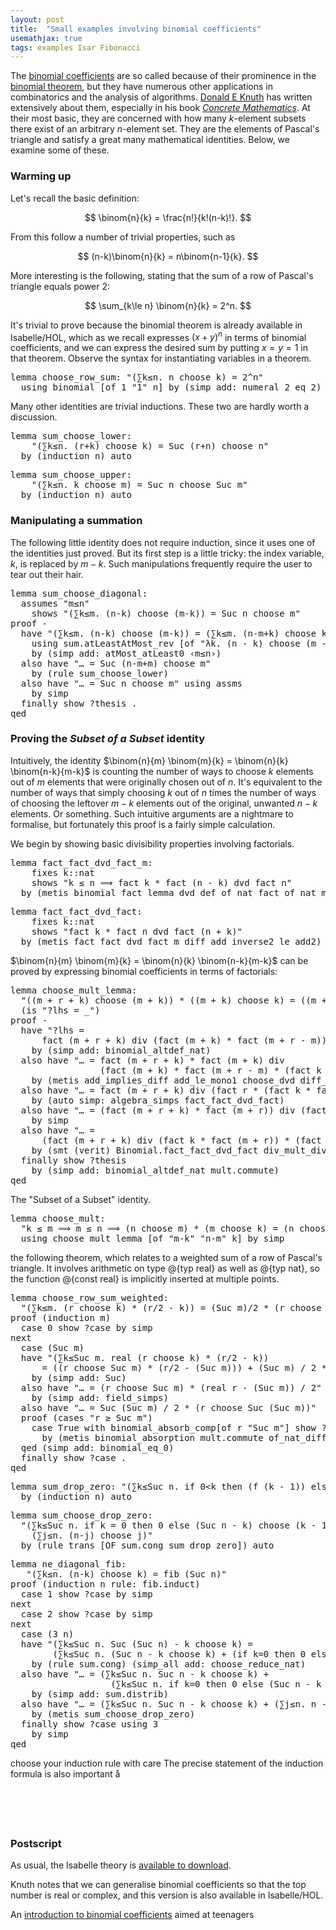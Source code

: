 ```yaml
---
layout: post
title:  "Small examples involving binomial coefficients"
usemathjax: true
tags: examples Isar Fibonacci
---
```


The [binomial coefficients](https://en.wikipedia.org/wiki/Binomial_coefficient) 
are so called because of their prominence in the [binomial theorem](https://en.wikipedia.org/wiki/Binomial_theorem),
but they have numerous other applications in combinatorics and the analysis of algorithms.
[Donald E Knuth](https://www-cs-faculty.stanford.edu/~knuth/) 
has written extensively about them, especially in his book 
[*Concrete Mathematics*](https://en.wikipedia.org/wiki/Concrete_Mathematics).
At their most basic, they are concerned with how many *k*-element subsets there exist
of an arbitrary *n*-element set.
They are the elements of Pascal's triangle and satisfy a great many mathematical identities.
Below, we examine some of these. 

### Warming up

Let's recall the basic definition: 

$$ \binom{n}{k} = \frac{n!}{k!(n-k)!}. $$

From this follow a number of trivial properties, such as

$$ (n-k)\binom{n}{k} = n\binom{n-1}{k}. $$

More interesting is the following, stating that the sum of a row of Pascal's triangle
equals power 2:

$$ \sum_{k\le n} \binom{n}{k} = 2^n. $$

It's trivial to prove because the binomial theorem is already available in Isabelle/HOL,
which as we recall expresses $(x+y)^n$ in terms of binomial coefficients,
and we can express the desired sum by putting $x=y=1$ in that theorem.
Observe the syntax for instantiating variables in a theorem.

<pre class="source">
<span class="keyword1 command">lemma</span> choose_row_sum<span class="main">:</span> <span class="quoted"><span class="quoted"><span>"</span><span class="main">(</span><span class="main">∑</span><span class="bound">k</span><span class="main">≤</span><span class="free">n</span><span class="main">.</span> <span class="free">n</span> <span class="keyword1">choose</span></span> <span class="bound">k</span><span class="main">)</span> <span class="main">=</span></span> <span class="numeral">2</span><span class="main">^</span><span class="free">n</span><span>"</span><span>
  </span><span class="keyword1 command">using</span> binomial <span class="main">[</span><span class="operator">of</span> <span class="quoted main">1</span> <span class="quoted"><span class="quoted"><span>"</span><span class="main">1</span></span><span>"</span></span> <span class="quoted free">n</span><span class="main">]</span> <span class="keyword1 command">by</span> <span class="main">(</span><span class="operator">simp</span> <span class="quasi_keyword">add</span><span class="main main">:</span> numeral_2_eq_2<span class="main">)</span>
</pre>

Many other identities are trivial inductions. These two are hardly worth a discussion.

<pre class="source">
<span class="keyword1 command">lemma</span> sum_choose_lower<span class="main">:</span><span>
    </span><span class="quoted"><span class="quoted"><span>"</span><span class="main">(</span><span class="main">∑</span><span class="bound">k</span><span class="main">≤</span><span class="free">n</span><span class="main">.</span> <span class="main">(</span><span class="free">r</span><span class="main">+</span></span><span class="bound">k</span><span class="main">)</span> <span class="keyword1">choose</span></span> <span class="bound">k</span><span class="main">)</span> <span class="main">=</span> Suc <span class="main">(</span><span class="free">r</span><span class="main">+</span><span class="free">n</span><span class="main">)</span> <span class="keyword1">choose</span> <span class="free">n</span><span>"</span><span>
  </span><span class="keyword1 command">by</span> <span class="main">(</span><span class="operator">induction</span> <span class="quoted free">n</span><span class="main">)</span> <span class="operator">auto</span>
</pre>

<pre class="source">
<span class="keyword1 command">lemma</span> sum_choose_upper<span class="main">:</span><span>
    </span><span class="quoted"><span class="quoted"><span>"</span><span class="main">(</span><span class="main">∑</span><span class="bound">k</span><span class="main">≤</span><span class="free">n</span><span class="main">.</span> <span class="bound">k</span> <span class="keyword1">choose</span></span> <span class="free">m</span><span class="main">)</span> <span class="main">=</span></span> Suc <span class="free">n</span> <span class="keyword1">choose</span> Suc <span class="free">m</span><span>"</span><span>
  </span><span class="keyword1 command">by</span> <span class="main">(</span><span class="operator">induction</span> <span class="quoted free">n</span><span class="main">)</span> <span class="operator">auto</span>
</pre>

### Manipulating a summation

The following little identity does not require induction, since it uses
one of the identities just proved. But its first step is a little tricky:
the index variable, $k$, is replaced by $m-k$. Such manipulations
frequently require the user to tear out their hair.

<pre class="source">
<span class="keyword1 command">lemma</span> sum_choose_diagonal<span class="main">:</span><span>
  </span><span class="keyword2 keyword">assumes</span> <span class="quoted"><span class="quoted"><span>"</span><span class="free">m</span><span class="main">≤</span></span><span class="free">n</span><span>"</span></span><span>
    </span><span class="keyword2 keyword">shows</span> <span class="quoted"><span class="quoted"><span>"</span><span class="main">(</span><span class="main">∑</span><span class="bound">k</span><span class="main">≤</span><span class="free">m</span><span class="main">.</span> <span class="main">(</span><span class="free">n</span><span class="main">-</span></span><span class="bound">k</span><span class="main">)</span> <span class="keyword1">choose</span></span> <span class="main">(</span><span class="free">m</span><span class="main">-</span><span class="bound">k</span><span class="main">)</span><span class="main">)</span> <span class="main">=</span> Suc <span class="free">n</span> <span class="keyword1">choose</span> <span class="free">m</span><span>"</span><span>
</span><span class="keyword1 command">proof</span> <span class="operator">-</span><span>
  </span><span class="keyword1 command">have</span> <span class="quoted"><span class="quoted"><span>"</span><span class="main">(</span><span class="main">∑</span><span class="bound">k</span><span class="main">≤</span><span class="free">m</span><span class="main">.</span> <span class="main">(</span><span class="free">n</span><span class="main">-</span></span><span class="bound">k</span><span class="main">)</span> <span class="keyword1">choose</span></span> <span class="main">(</span><span class="free">m</span><span class="main">-</span><span class="bound">k</span><span class="main">)</span><span class="main">)</span> <span class="main">=</span> <span class="main">(</span><span class="main">∑</span><span class="bound">k</span><span class="main">≤</span><span class="free">m</span><span class="main">.</span> <span class="main">(</span><span class="free">n</span><span class="main">-</span><span class="free">m</span><span class="main">+</span><span class="bound">k</span><span class="main">)</span> <span class="keyword1">choose</span> <span class="bound">k</span><span class="main">)</span><span>"</span><span>
    </span><span class="keyword1 command">using</span> sum.atLeastAtMost_rev <span class="main">[</span><span class="operator">of</span> <span class="quoted"><span class="quoted"><span>"</span><span class="main">λ</span><span class="bound">k</span><span class="main">.</span> <span class="main">(</span><span class="free">n</span> <span class="main">-</span></span> <span class="bound">k</span><span class="main">)</span> <span class="keyword1">choose</span></span> <span class="main">(</span><span class="free">m</span> <span class="main">-</span> <span class="bound">k</span><span class="main">)</span><span>"</span> <span class="quoted main">0</span> <span class="quoted free">m</span><span class="main">]</span><span>
    </span><span class="keyword1 command">by</span> <span class="main">(</span><span class="operator">simp</span> <span class="quasi_keyword">add</span><span class="main main">:</span> atMost_atLeast0 <span class="quoted"><span class="quoted"><span>‹</span><span class="free">m</span><span class="main">≤</span></span><span class="free">n</span><span>›</span></span><span class="main">)</span><span>
  </span><span class="keyword1 command">also</span> <span class="keyword1 command">have</span> <span class="quoted"><span class="quoted"><span>"</span><span class="main">…</span> <span class="main">=</span></span> Suc</span> <span class="main">(</span><span class="free">n</span><span class="main">-</span><span class="free">m</span><span class="main">+</span><span class="free">m</span><span class="main">)</span> <span class="keyword1">choose</span> <span class="free">m</span><span>"</span><span>
    </span><span class="keyword1 command">by</span> <span class="main">(</span><span class="operator">rule</span> sum_choose_lower<span class="main">)</span><span>
  </span><span class="keyword1 command">also</span> <span class="keyword1 command">have</span> <span class="quoted"><span class="quoted"><span>"</span><span class="main">…</span> <span class="main">=</span></span> Suc</span> <span class="free">n</span> <span class="keyword1">choose</span> <span class="free">m</span><span>"</span> <span class="keyword1 command">using</span> assms<span>
    </span><span class="keyword1 command">by</span> <span class="operator">simp</span><span>
  </span><span class="keyword1 command">finally</span> <span class="keyword3 command">show</span> <span class="var quoted var">?thesis</span> <span class="keyword1 command">.</span><span>
</span><span class="keyword1 command">qed</span>
</pre>

### Proving the *Subset of a Subset* identity

Intuitively, the identity $\binom{n}{m} \binom{m}{k} = \binom{n}{k} \binom{n-k}{m-k}$ 
is counting the number of ways to choose $k$ elements out of $m$ elements 
that were originally chosen out of $n$. 
It's equivalent to the number of ways that simply
choosing $k$ out of $n$ times the number of ways of choosing the leftover $m-k$
elements out of the original, unwanted $n-k$ elements. Or something.
Such intuitive arguments are a nightmare to formalise, but fortunately
this proof is a fairly simple calculation.

We begin by showing basic divisibility properties involving factorials.

<pre class="source">
<span class="keyword1 command">lemma</span> fact_fact_dvd_fact_m<span class="main">:</span><span>
    </span><span class="keyword2 keyword">fixes</span> <span class="free">k</span><span class="main">::</span><span class="quoted">nat</span><span>
    </span><span class="keyword2 keyword">shows</span> <span class="quoted"><span class="quoted"><span>"</span><span class="free">k</span> <span class="main">≤</span></span> <span class="free">n</span> <span class="main">⟹</span> fact</span> <span class="free">k</span> <span class="main">*</span> fact <span class="main">(</span><span class="free">n</span> <span class="main">-</span> <span class="free">k</span><span class="main">)</span> <span class="keyword1">dvd</span> fact <span class="free">n</span><span>"</span><span>
  </span><span class="keyword1 command">by</span> <span class="main">(</span><span class="operator">metis</span> binomial_fact_lemma dvd_def of_nat_fact of_nat_mult<span class="main">)</span>
</pre>

<pre class="source">
<span class="keyword1 command">lemma</span> fact_fact_dvd_fact<span class="main">:</span><span>
    </span><span class="keyword2 keyword">fixes</span> <span class="free">k</span><span class="main">::</span><span class="quoted">nat</span><span>
    </span><span class="keyword2 keyword">shows</span> <span class="quoted"><span class="quoted"><span>"</span>fact</span> <span class="free">k</span> <span class="main">*</span></span> fact <span class="free">n</span> <span class="keyword1">dvd</span> fact <span class="main">(</span><span class="free">n</span> <span class="main">+</span> <span class="free">k</span><span class="main">)</span><span>"</span><span>
  </span><span class="keyword1 command">by</span> <span class="main">(</span><span class="operator">metis</span> fact_fact_dvd_fact_m diff_add_inverse2 le_add2<span class="main">)</span>
</pre>

$\binom{n}{m} \binom{m}{k} = \binom{n}{k} \binom{n-k}{m-k}$ can be
proved by expressing binomial coefficients in terms of factorials:

<pre class="source">
<span class="keyword1 command">lemma</span> choose_mult_lemma<span class="main">:</span><span>
  </span><span class="quoted"><span class="quoted"><span>"</span><span class="main">(</span><span class="main">(</span><span class="free">m</span> <span class="main">+</span></span> <span class="free">r</span> <span class="main">+</span></span> <span class="free">k</span><span class="main">)</span> <span class="keyword1">choose</span> <span class="main">(</span><span class="free">m</span> <span class="main">+</span> <span class="free">k</span><span class="main">)</span><span class="main">)</span> <span class="main">*</span> <span class="main">(</span><span class="main">(</span><span class="free">m</span> <span class="main">+</span> <span class="free">k</span><span class="main">)</span> <span class="keyword1">choose</span> <span class="free">k</span><span class="main">)</span> <span class="main">=</span> <span class="main">(</span><span class="main">(</span><span class="free">m</span> <span class="main">+</span> <span class="free">r</span> <span class="main">+</span> <span class="free">k</span><span class="main">)</span> <span class="keyword1">choose</span> <span class="free">k</span><span class="main">)</span> <span class="main">*</span> <span class="main">(</span><span class="main">(</span><span class="free">m</span> <span class="main">+</span> <span class="free">r</span><span class="main">)</span> <span class="keyword1">choose</span> <span class="free">m</span><span class="main">)</span><span>"</span><span>
  </span><span class="main">(</span><span class="keyword2 keyword">is</span> <span class="quoted"><span class="quoted"><span>"</span><span class="var">?lhs</span> <span class="main">=</span></span> <span class="main">_</span><span>"</span></span><span class="main">)</span><span>
</span><span class="keyword1 command">proof</span> <span class="operator">-</span><span>
  </span><span class="keyword1 command">have</span> <span class="quoted"><span class="quoted"><span>"</span><span class="var">?lhs</span> <span class="main">=</span></span><span>
      </span>fact</span> <span class="main">(</span><span class="free">m</span> <span class="main">+</span> <span class="free">r</span> <span class="main">+</span> <span class="free">k</span><span class="main">)</span> <span class="keyword1">div</span> <span class="main">(</span>fact <span class="main">(</span><span class="free">m</span> <span class="main">+</span> <span class="free">k</span><span class="main">)</span> <span class="main">*</span> fact <span class="main">(</span><span class="free">m</span> <span class="main">+</span> <span class="free">r</span> <span class="main">-</span> <span class="free">m</span><span class="main">)</span><span class="main">)</span> <span class="main">*</span> <span class="main">(</span>fact <span class="main">(</span><span class="free">m</span> <span class="main">+</span> <span class="free">k</span><span class="main">)</span> <span class="keyword1">div</span> <span class="main">(</span>fact <span class="free">k</span> <span class="main">*</span> fact <span class="free">m</span><span class="main">)</span><span class="main">)</span><span>"</span><span>
    </span><span class="keyword1 command">by</span> <span class="main">(</span><span class="operator">simp</span> <span class="quasi_keyword">add</span><span class="main main">:</span> binomial_altdef_nat<span class="main">)</span><span>
  </span><span class="keyword1 command">also</span> <span class="keyword1 command">have</span> <span class="quoted"><span class="quoted"><span>"</span><span class="main">…</span> <span class="main">=</span></span> fact</span> <span class="main">(</span><span class="free">m</span> <span class="main">+</span> <span class="free">r</span> <span class="main">+</span> <span class="free">k</span><span class="main">)</span> <span class="main">*</span> fact <span class="main">(</span><span class="free">m</span> <span class="main">+</span> <span class="free">k</span><span class="main">)</span> <span class="keyword1">div</span><span>
                 </span><span class="main">(</span>fact <span class="main">(</span><span class="free">m</span> <span class="main">+</span> <span class="free">k</span><span class="main">)</span> <span class="main">*</span> fact <span class="main">(</span><span class="free">m</span> <span class="main">+</span> <span class="free">r</span> <span class="main">-</span> <span class="free">m</span><span class="main">)</span> <span class="main">*</span> <span class="main">(</span>fact <span class="free">k</span> <span class="main">*</span> fact <span class="free">m</span><span class="main">)</span><span class="main">)</span><span>"</span><span>
    </span><span class="keyword1 command">by</span> <span class="main">(</span><span class="operator">metis</span> add_implies_diff add_le_mono1 choose_dvd diff_cancel2 div_mult_div_if_dvd le_add1 le_add2<span class="main">)</span><span>
  </span><span class="keyword1 command">also</span> <span class="keyword1 command">have</span> <span class="quoted"><span class="quoted"><span>"</span><span class="main">…</span> <span class="main">=</span></span> fact</span> <span class="main">(</span><span class="free">m</span> <span class="main">+</span> <span class="free">r</span> <span class="main">+</span> <span class="free">k</span><span class="main">)</span> <span class="keyword1">div</span> <span class="main">(</span>fact <span class="free">r</span> <span class="main">*</span> <span class="main">(</span>fact <span class="free">k</span> <span class="main">*</span> fact <span class="free">m</span><span class="main">)</span><span class="main">)</span><span>"</span><span>
    </span><span class="keyword1 command">by</span> <span class="main">(</span><span class="operator">auto</span> <span class="quasi_keyword">simp</span><span class="main main">:</span> <span class="dynamic dynamic">algebra_simps</span> fact_fact_dvd_fact<span class="main">)</span><span>
  </span><span class="keyword1 command">also</span> <span class="keyword1 command">have</span> <span class="quoted"><span class="quoted"><span>"</span><span class="main">…</span> <span class="main">=</span></span> <span class="main">(</span>fact</span> <span class="main">(</span><span class="free">m</span> <span class="main">+</span> <span class="free">r</span> <span class="main">+</span> <span class="free">k</span><span class="main">)</span> <span class="main">*</span> fact <span class="main">(</span><span class="free">m</span> <span class="main">+</span> <span class="free">r</span><span class="main">)</span><span class="main">)</span> <span class="keyword1">div</span> <span class="main">(</span>fact <span class="free">r</span> <span class="main">*</span> <span class="main">(</span>fact <span class="free">k</span> <span class="main">*</span> fact <span class="free">m</span><span class="main">)</span> <span class="main">*</span> fact <span class="main">(</span><span class="free">m</span> <span class="main">+</span> <span class="free">r</span><span class="main">)</span><span class="main">)</span><span>"</span><span>
    </span><span class="keyword1 command">by</span> <span class="operator">simp</span><span>
  </span><span class="keyword1 command">also</span> <span class="keyword1 command">have</span> <span class="quoted"><span class="quoted"><span>"</span><span class="main">…</span> <span class="main">=</span></span><span>
      </span><span class="main">(</span>fact</span> <span class="main">(</span><span class="free">m</span> <span class="main">+</span> <span class="free">r</span> <span class="main">+</span> <span class="free">k</span><span class="main">)</span> <span class="keyword1">div</span> <span class="main">(</span>fact <span class="free">k</span> <span class="main">*</span> fact <span class="main">(</span><span class="free">m</span> <span class="main">+</span> <span class="free">r</span><span class="main">)</span><span class="main">)</span> <span class="main">*</span> <span class="main">(</span>fact <span class="main">(</span><span class="free">m</span> <span class="main">+</span> <span class="free">r</span><span class="main">)</span> <span class="keyword1">div</span> <span class="main">(</span>fact <span class="free">r</span> <span class="main">*</span> fact <span class="free">m</span><span class="main">)</span><span class="main">)</span><span class="main">)</span><span>"</span><span>
    </span><span class="keyword1 command">by</span> <span class="main">(</span><span class="operator">smt</span> <span class="main main">(</span>verit<span class="main main">)</span> Binomial.fact_fact_dvd_fact div_mult_div_if_dvd mult.assoc mult.commute<span class="main">)</span><span>
  </span><span class="keyword1 command">finally</span> <span class="keyword3 command">show</span> <span class="var quoted var">?thesis</span><span>
    </span><span class="keyword1 command">by</span> <span class="main">(</span><span class="operator">simp</span> <span class="quasi_keyword">add</span><span class="main main">:</span> binomial_altdef_nat mult.commute<span class="main">)</span><span>
</span><span class="keyword1 command">qed</span>
</pre>

The "Subset of a Subset" identity.

<pre class="source">
<span class="keyword1 command">lemma</span> choose_mult<span class="main">:</span><span>
  </span><span class="quoted"><span class="quoted"><span>"</span><span class="free">k</span> <span class="main">≤</span></span> <span class="free">m</span> <span class="main">⟹</span> <span class="free">m</span> <span class="main">≤</span></span> <span class="free">n</span> <span class="main">⟹</span> <span class="main">(</span><span class="free">n</span> <span class="keyword1">choose</span> <span class="free">m</span><span class="main">)</span> <span class="main">*</span> <span class="main">(</span><span class="free">m</span> <span class="keyword1">choose</span> <span class="free">k</span><span class="main">)</span> <span class="main">=</span> <span class="main">(</span><span class="free">n</span> <span class="keyword1">choose</span> <span class="free">k</span><span class="main">)</span> <span class="main">*</span> <span class="main">(</span><span class="main">(</span><span class="free">n</span> <span class="main">-</span> <span class="free">k</span><span class="main">)</span> <span class="keyword1">choose</span> <span class="main">(</span><span class="free">m</span> <span class="main">-</span> <span class="free">k</span><span class="main">)</span><span class="main">)</span><span>"</span><span>
  </span><span class="keyword1 command">using</span> choose_mult_lemma <span class="main">[</span><span class="operator">of</span> <span class="quoted"><span class="quoted"><span>"</span><span class="free">m</span><span class="main">-</span></span><span class="free">k</span><span>"</span></span> <span class="quoted"><span class="quoted"><span>"</span><span class="free">n</span><span class="main">-</span></span><span class="free">m</span><span>"</span></span> <span class="quoted free">k</span><span class="main">]</span> <span class="keyword1 command">by</span> <span class="operator">simp</span>
</pre>

the following theorem, which relates to a weighted sum of a row of Pascal's triangle.
It involves arithmetic on type @{typ real} as well as @{typ nat}, so the function @{const real}
is implicitly inserted at multiple points.


<pre class="source">
<span class="keyword1 command">lemma</span> choose_row_sum_weighted<span class="main">:</span><span>
  </span><span class="quoted"><span class="quoted"><span>"</span><span class="main">(</span><span class="main">∑</span><span class="bound">k</span><span class="main">≤</span><span class="free">m</span><span class="main">.</span> <span class="main">(</span><span class="free">r</span> <span class="keyword1">choose</span></span> <span class="bound">k</span><span class="main">)</span> <span class="main">*</span></span> <span class="main">(</span><span class="free">r</span><span class="main">/</span><span class="numeral">2</span> <span class="main">-</span> <span class="bound">k</span><span class="main">)</span><span class="main">)</span> <span class="main">=</span> <span class="main">(</span>Suc <span class="free">m</span><span class="main">)</span><span class="main">/</span><span class="numeral">2</span> <span class="main">*</span> <span class="main">(</span><span class="free">r</span> <span class="keyword1">choose</span> <span class="main">(</span>Suc <span class="free">m</span><span class="main">)</span><span class="main">)</span><span>"</span><span>
</span><span class="keyword1 command">proof</span> <span class="main">(</span><span class="operator">induction</span> <span class="quoted free">m</span><span class="main">)</span><span>
  </span><span class="keyword3 command">case</span> 0 <span class="keyword3 command">show</span> <span class="var quoted var">?case</span> <span class="keyword1 command">by</span> <span class="operator">simp</span><span>
</span><span class="keyword1 command">next</span><span>
  </span><span class="keyword3 command">case</span> <span class="main">(</span>Suc <span class="skolem">m</span><span class="main">)</span><span>
  </span><span class="keyword1 command">have</span> <span class="quoted"><span class="quoted"><span>"</span><span class="main">(</span><span class="main">∑</span><span class="bound">k</span><span class="main">≤</span>Suc</span> <span class="skolem">m</span><span class="main">.</span> real</span> <span class="main">(</span><span class="free">r</span> <span class="keyword1">choose</span> <span class="bound">k</span><span class="main">)</span> <span class="main">*</span> <span class="main">(</span><span class="free">r</span><span class="main">/</span><span class="numeral">2</span> <span class="main">-</span> <span class="bound">k</span><span class="main">)</span><span class="main">)</span><span>
      </span><span class="main">=</span> <span class="main">(</span><span class="main">(</span><span class="free">r</span> <span class="keyword1">choose</span> Suc <span class="skolem">m</span><span class="main">)</span> <span class="main">*</span> <span class="main">(</span><span class="free">r</span><span class="main">/</span><span class="numeral">2</span> <span class="main">-</span> <span class="main">(</span>Suc <span class="skolem">m</span><span class="main">)</span><span class="main">)</span><span class="main">)</span> <span class="main">+</span> <span class="main">(</span>Suc <span class="skolem">m</span><span class="main">)</span> <span class="main">/</span> <span class="numeral">2</span> <span class="main">*</span> <span class="main">(</span><span class="free">r</span> <span class="keyword1">choose</span> Suc <span class="skolem">m</span><span class="main">)</span><span>"</span><span>
    </span><span class="keyword1 command">by</span> <span class="main">(</span><span class="operator">simp</span> <span class="quasi_keyword">add</span><span class="main main">:</span> Suc<span class="main">)</span><span>
  </span><span class="keyword1 command">also</span> <span class="keyword1 command">have</span> <span class="quoted"><span class="quoted"><span>"</span><span class="main">…</span> <span class="main">=</span></span> <span class="main">(</span><span class="free">r</span> <span class="keyword1">choose</span></span> Suc <span class="skolem">m</span><span class="main">)</span> <span class="main">*</span> <span class="main">(</span>real <span class="free">r</span> <span class="main">-</span> <span class="main">(</span>Suc <span class="skolem">m</span><span class="main">)</span><span class="main">)</span> <span class="main">/</span> <span class="numeral">2</span><span>"</span><span>
    </span><span class="keyword1 command">by</span> <span class="main">(</span><span class="operator">simp</span> <span class="quasi_keyword">add</span><span class="main main">:</span> <span class="dynamic dynamic">field_simps</span><span class="main">)</span><span>
  </span><span class="keyword1 command">also</span> <span class="keyword1 command">have</span> <span class="quoted"><span class="quoted"><span>"</span><span class="main">…</span> <span class="main">=</span></span> Suc</span> <span class="main">(</span>Suc <span class="skolem">m</span><span class="main">)</span> <span class="main">/</span> <span class="numeral">2</span> <span class="main">*</span> <span class="main">(</span><span class="free">r</span> <span class="keyword1">choose</span> Suc <span class="main">(</span>Suc <span class="skolem">m</span><span class="main">)</span><span class="main">)</span><span>"</span><span>
  </span><span class="keyword1 command">proof</span> <span class="main">(</span><span class="operator">cases</span> <span class="quoted"><span class="quoted"><span>"</span><span class="free">r</span> <span class="main">≥</span></span> Suc</span> <span class="skolem">m</span><span>"</span><span class="main">)</span><span>
    </span><span class="keyword3 command">case</span> True <span class="keyword1 command">with</span> binomial_absorb_comp<span class="main">[</span><span class="operator">of</span> <span class="quoted free">r</span> <span class="quoted"><span class="quoted"><span>"</span>Suc</span> <span class="skolem">m</span><span>"</span></span><span class="main">]</span> <span class="keyword3 command">show</span> <span class="var quoted var">?thesis</span><span>
      </span><span class="keyword1 command">by</span> <span class="main">(</span><span class="operator">metis</span> binomial_absorption mult.commute of_nat_diff of_nat_mult times_divide_eq_left<span class="main">)</span><span>
  </span><span class="keyword1 command">qed</span> <span class="main">(</span><span class="operator">simp</span> <span class="quasi_keyword">add</span><span class="main main">:</span> binomial_eq_0<span class="main">)</span><span>
  </span><span class="keyword1 command">finally</span> <span class="keyword3 command">show</span> <span class="var quoted var">?case</span> <span class="keyword1 command">.</span><span>
</span><span class="keyword1 command">qed</span>
</pre>

<pre class="source">
<span class="keyword1 command">lemma</span> sum_drop_zero<span class="main">:</span> <span class="quoted"><span class="quoted"><span>"</span><span class="main">(</span><span class="main">∑</span><span class="bound">k</span><span class="main">≤</span>Suc</span> <span class="free">n</span><span class="main">.</span> <span class="keyword1">if</span></span> <span class="main">0</span><span class="main">&lt;</span><span class="bound">k</span> <span class="keyword1">then</span> <span class="main">(</span><span class="free">f</span> <span class="main">(</span><span class="bound">k</span> <span class="main">-</span> <span class="main">1</span><span class="main">)</span><span class="main">)</span> <span class="keyword1">else</span> <span class="main">0</span><span class="main">)</span> <span class="main">=</span> <span class="main">(</span><span class="main">∑</span><span class="bound">j</span><span class="main">≤</span><span class="free">n</span><span class="main">.</span> <span class="free">f</span> <span class="bound">j</span><span class="main">)</span><span>"</span><span>
  </span><span class="keyword1 command">by</span> <span class="main">(</span><span class="operator">induction</span> <span class="quoted free">n</span><span class="main">)</span> <span class="operator">auto</span>
</pre>

<pre class="source">
<span class="keyword1 command">lemma</span> sum_choose_drop_zero<span class="main">:</span><span>
  </span><span class="quoted"><span class="quoted"><span>"</span><span class="main">(</span><span class="main">∑</span><span class="bound">k</span><span class="main">≤</span>Suc</span> <span class="free">n</span><span class="main">.</span> <span class="keyword1">if</span></span> <span class="bound">k</span> <span class="main">=</span> <span class="main">0</span> <span class="keyword1">then</span> <span class="main">0</span> <span class="keyword1">else</span> <span class="main">(</span>Suc <span class="free">n</span> <span class="main">-</span> <span class="bound">k</span><span class="main">)</span> <span class="keyword1">choose</span> <span class="main">(</span><span class="bound">k</span> <span class="main">-</span> <span class="main">1</span><span class="main">)</span><span class="main">)</span> <span class="main">=</span><span>
    </span><span class="main">(</span><span class="main">∑</span><span class="bound">j</span><span class="main">≤</span><span class="free">n</span><span class="main">.</span> <span class="main">(</span><span class="free">n</span><span class="main">-</span><span class="bound">j</span><span class="main">)</span> <span class="keyword1">choose</span> <span class="bound">j</span><span class="main">)</span><span>"</span><span>
  </span><span class="keyword1 command">by</span> <span class="main">(</span><span class="operator">rule</span> trans <span class="main main">[</span><span class="operator">OF</span> sum.cong sum_drop_zero<span class="main main">]</span><span class="main">)</span> <span class="operator">auto</span>
</pre>

<pre class="source">
<span class="keyword1 command">lemma</span> ne_diagonal_fib<span class="main">:</span><span>
   </span><span class="quoted"><span class="quoted"><span>"</span><span class="main">(</span><span class="main">∑</span><span class="bound">k</span><span class="main">≤</span><span class="free">n</span><span class="main">.</span> <span class="main">(</span><span class="free">n</span><span class="main">-</span></span><span class="bound">k</span><span class="main">)</span> <span class="keyword1">choose</span></span> <span class="bound">k</span><span class="main">)</span> <span class="main">=</span> fib <span class="main">(</span>Suc <span class="free">n</span><span class="main">)</span><span>"</span><span>
</span><span class="keyword1 command">proof</span> <span class="main">(</span><span class="operator">induction</span> <span class="quoted free">n</span> <span class="quasi_keyword">rule</span><span class="main main">:</span> fib.induct<span class="main">)</span><span>
  </span><span class="keyword3 command">case</span> 1 <span class="keyword3 command">show</span> <span class="var quoted var">?case</span> <span class="keyword1 command">by</span> <span class="operator">simp</span><span>
</span><span class="keyword1 command">next</span><span>
  </span><span class="keyword3 command">case</span> 2 <span class="keyword3 command">show</span> <span class="var quoted var">?case</span> <span class="keyword1 command">by</span> <span class="operator">simp</span><span>
</span><span class="keyword1 command">next</span><span>
  </span><span class="keyword3 command">case</span> <span class="main">(</span>3 <span class="skolem">n</span><span class="main">)</span><span>
  </span><span class="keyword1 command">have</span> <span class="quoted"><span class="quoted"><span>"</span><span class="main">(</span><span class="main">∑</span><span class="bound">k</span><span class="main">≤</span>Suc</span> <span class="skolem">n</span><span class="main">.</span> Suc</span> <span class="main">(</span>Suc <span class="skolem">n</span><span class="main">)</span> <span class="main">-</span> <span class="bound">k</span> <span class="keyword1">choose</span> <span class="bound">k</span><span class="main">)</span> <span class="main">=</span><span>
        </span><span class="main">(</span><span class="main">∑</span><span class="bound">k</span><span class="main">≤</span>Suc <span class="skolem">n</span><span class="main">.</span> <span class="main">(</span>Suc <span class="skolem">n</span> <span class="main">-</span> <span class="bound">k</span> <span class="keyword1">choose</span> <span class="bound">k</span><span class="main">)</span> <span class="main">+</span> <span class="main">(</span><span class="keyword1">if</span> <span class="bound">k</span><span class="main">=</span><span class="main">0</span> <span class="keyword1">then</span> <span class="main">0</span> <span class="keyword1">else</span> <span class="main">(</span>Suc <span class="skolem">n</span> <span class="main">-</span> <span class="bound">k</span> <span class="keyword1">choose</span> <span class="main">(</span><span class="bound">k</span> <span class="main">-</span> <span class="main">1</span><span class="main">)</span><span class="main">)</span><span class="main">)</span><span class="main">)</span><span>"</span><span>
    </span><span class="keyword1 command">by</span> <span class="main">(</span><span class="operator">rule</span> sum.cong<span class="main">)</span> <span class="main">(</span><span class="operator">simp_all</span> <span class="quasi_keyword">add</span><span class="main main">:</span> choose_reduce_nat<span class="main">)</span><span>
  </span><span class="keyword1 command">also</span> <span class="keyword1 command">have</span> <span class="quoted"><span class="quoted"><span>"</span><span class="main">…</span> <span class="main">=</span></span> <span class="main">(</span><span class="main">∑</span><span class="bound">k</span><span class="main">≤</span>Suc</span> <span class="skolem">n</span><span class="main">.</span> Suc <span class="skolem">n</span> <span class="main">-</span> <span class="bound">k</span> <span class="keyword1">choose</span> <span class="bound">k</span><span class="main">)</span> <span class="main">+</span><span>
                   </span><span class="main">(</span><span class="main">∑</span><span class="bound">k</span><span class="main">≤</span>Suc <span class="skolem">n</span><span class="main">.</span> <span class="keyword1">if</span> <span class="bound">k</span><span class="main">=</span><span class="main">0</span> <span class="keyword1">then</span> <span class="main">0</span> <span class="keyword1">else</span> <span class="main">(</span>Suc <span class="skolem">n</span> <span class="main">-</span> <span class="bound">k</span> <span class="keyword1">choose</span> <span class="main">(</span><span class="bound">k</span> <span class="main">-</span> <span class="main">1</span><span class="main">)</span><span class="main">)</span><span class="main">)</span><span>"</span><span>
    </span><span class="keyword1 command">by</span> <span class="main">(</span><span class="operator">simp</span> <span class="quasi_keyword">add</span><span class="main main">:</span> sum.distrib<span class="main">)</span><span>
  </span><span class="keyword1 command">also</span> <span class="keyword1 command">have</span> <span class="quoted"><span class="quoted"><span>"</span><span class="main">…</span> <span class="main">=</span></span> <span class="main">(</span><span class="main">∑</span><span class="bound">k</span><span class="main">≤</span>Suc</span> <span class="skolem">n</span><span class="main">.</span> Suc <span class="skolem">n</span> <span class="main">-</span> <span class="bound">k</span> <span class="keyword1">choose</span> <span class="bound">k</span><span class="main">)</span> <span class="main">+</span> <span class="main">(</span><span class="main">∑</span><span class="bound">j</span><span class="main">≤</span><span class="skolem">n</span><span class="main">.</span> <span class="skolem">n</span> <span class="main">-</span> <span class="bound">j</span> <span class="keyword1">choose</span> <span class="bound">j</span><span class="main">)</span><span>"</span><span>
    </span><span class="keyword1 command">by</span> <span class="main">(</span><span class="operator">metis</span> sum_choose_drop_zero<span class="main">)</span><span>
  </span><span class="keyword1 command">finally</span> <span class="keyword3 command">show</span> <span class="var quoted var">?case</span> <span class="keyword1 command">using</span> 3<span>
    </span><span class="keyword1 command">by</span> <span class="operator">simp</span><span>
</span><span class="keyword1 command">qed</span>
</pre>

choose your induction rule with care
The precise statement of the induction formula is also important
å
<pre class="source">
</pre>

<pre class="source">
</pre>

<pre class="source">
</pre>

<pre class="source">
</pre>

<pre class="source">
</pre>

### Postscript

As usual, the Isabelle  theory is [available to download](/Isabelle-Examples/Binomial_Coeffs.thy).


Knuth notes that we can generalise binomial coefficients so that the top number is real or complex,
and this version is also available in Isabelle/HOL.

An [introduction to binomial coefficients](https://nrich.maths.org/7713) aimed at teenagers